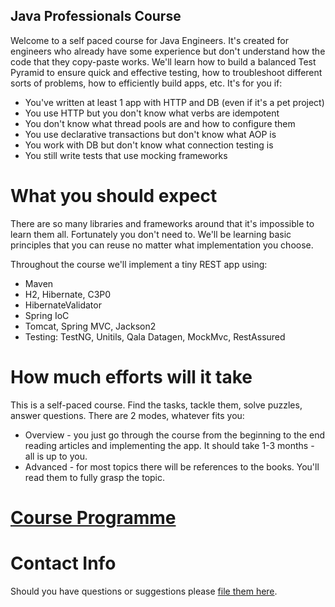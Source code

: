 Java Professionals Course
-----------------

Welcome to a self paced course for Java Engineers. It's created for engineers who already have some experience but
don't understand how the code that they copy-paste works. We'll learn how to build a balanced Test Pyramid to ensure 
quick and effective testing, how to troubleshoot different sorts of problems, how to efficiently build apps, etc.
It's for you if:
 
- You've written at least 1 app with HTTP and DB (even if it's a pet project)
- You use HTTP but you don't know what verbs are idempotent
- You don't know what thread pools are and how to configure them
- You use declarative transactions but don't know what AOP is
- You work with DB but don't know what connection testing is
- You still write tests that use mocking frameworks

# What you should expect

There are so many libraries and frameworks around that it's impossible to learn them all. Fortunately you don't need to.
We'll be learning basic principles that you can reuse no matter what implementation you choose.

Throughout the course we'll implement a tiny REST app using:

* Maven
* H2, Hibernate, C3P0 
* HibernateValidator
* Spring IoC
* Tomcat, Spring MVC, Jackson2
* Testing: TestNG, Unitils, Qala Datagen, MockMvc, RestAssured

# How much efforts will it take

This is a self-paced course. Find the tasks, tackle them, solve puzzles, answer questions. There are 2 modes, whatever 
fits you:

* Overview - you just go through the course from the beginning to the end reading articles and implementing the app. 
It should take 1-3 months - all is up to you.
* Advanced - for most topics there will be references to the books. You'll read them to fully grasp the topic.

# [Course Programme](docs/programme.md)

# Contact Info

Should you have questions or suggestions please [file them here](https://github.com/qala-io/java-course/issues/new).